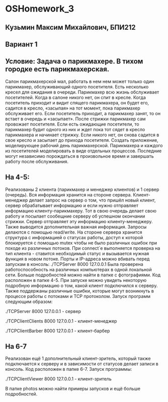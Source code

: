 # OSHomework_3
## Кузьмин Максим Михайлович, БПИ212
## Вариант 1
## Условие: Задача о парикмахере. В тихом городке есть парикмахерская.
Салон парикмахерской мал, работать в нем нем может только один
парикмахер, обслуживающий одного посетителя. Есть несколько кресел для ожидания в очереди. Парикмахер всю жизнь обслуживает посетителей. Когда в салоне никого нет, он спит в кресле.
Когда посетитель приходит и видит спящего парикмахера, он будет
его, садится в кресло, «засыпая» на тот момент, пока парикмахер
обслуживает его. Если посетитель приходит, а парикмахер занят,
то он встает в очередь и «засыпает». После стрижки парикмахер
сам провожает посетителя. Если есть ожидающие посетители, то
парикмахер будит одного из них и ждет пока тот сядет в кресло парикмахера и начинает стрижку. Если никого нет, он снова садится
в свое кресло и засыпает до прихода посетителя. Создать приложение, моделирующее рабочий день парикмахерской. Парикмахера и каждого из посетителей моделировать в виде отдельных процессов. Последние могут независимо порождаться в
произвольное время и завершать работу после обслуживания.
## На 4-5:
Реализованы 2 клиента (парикмахер и менеджер клиентов) и 1 сервер (очередь). Вся информация хранится на стороне сервера. Клиент-менеджер делает запрос на сервер о том, что пришёл новый клиент, сервер обрабатывает информацию и если нужно отправляет информацию клиенту-парикмахеру. Тот в свою очередь делает свою работу и посылает сообещние серверу об успешном окончании стрижки. Сервер отправляет эту информацию клиенту-менеджеру. Также выводится дополнительная важная информация.
Запросы делаются с помощью read/write. 
На стороне сервера хранится структура с информацией о статусах работы, доступ к которой блокируется с помощью mutex чтобы не было различных ошибок при походе из различных потоков.
При connect`е выполняется проверка на тип клиента - ставится необходимый статус и вызывается нужная функция в новом потоке.
Порты и IP-адреса можно вбивать перед запускам в консоль: ./TCPServer 8000 127.0.0.1
Была проверена работоспособность на различных компьютерах в одной локальной сети.
Больше подробностей можно найти в папке с фотографиями.
Код расположен в папке 4-5.
При запуске можно увидеть некоторую подробную информацию о том, какой клиент подключился к серверу. Также поддержаны различные ошибки, которые могут возникнуть в процессе работы с потоками и TCP протоколом.
Запуск программ следующим образом:

./TCPServer 8000 127.0.0.1 - сервер

./TCPClientClients 8000 127.0.0.1 - клиент-менеджер

./TCPClientBarber 8000 127.0.0.1 - клиент-барбер
## На 6-7
Реализован ещё 1 дополнительный клиент-зритель, который также подключается к серверу и в зависимости от статусов делает записи в консоль.
Код расположен в папке 6-7.
Запуск программы:

./TCPClientViewer 8000 127.0.0.1 - клиент-зритель

В папке photos можно найти примеры запусков и ещё больше подробностей.
